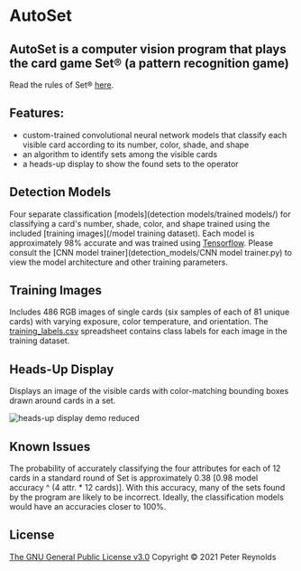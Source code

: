 # AutoSet
## **AutoSet** is a computer vision program that plays the card game Set® (a pattern recognition game)

Read the rules of Set® [here](https://en.wikipedia.org/wiki/Set_(card_game)).

## Features:
-   custom-trained convolutional neural network models that classify each visible card according to its number, color, shade, and shape
-   an algorithm to identify sets among the visible cards
-   a heads-up display to show the found sets to the operator

## Detection Models
Four separate classification [models](detection models/trained models/) for classifying a card's number, shade, color, and shape trained using the included [training images](/model training dataset).
Each model is approximately 98% accurate and was trained using [Tensorflow](https://www.tensorflow.org/).
Please consult the [CNN model trainer](detection_models/CNN model trainer.py) to view the model architecture and other training parameters.

## Training Images
Includes 486 RGB images of single cards (six samples of each of 81 unique cards) with varying exposure, color temperature, and orientation.
The [training_labels.csv](training_labels.csv) spreadsheet contains class labels for each image in the training dataset.

## Heads-Up Display
Displays an image of the visible cards with color-matching bounding boxes drawn around cards in a set.

![heads-up display demo reduced](https://user-images.githubusercontent.com/97372919/151372168-b1d62699-9dac-4ad0-9812-9dbdf874b0c9.jpg)


## Known Issues
The probability of accurately classifying the four attributes for each of 12 cards in a standard round of Set is approximately 0.38 [0.98 model accuracy ^ (4 attr. * 12 cards)].
With this accuracy, many of the sets found by the program are likely to be incorrect.  Ideally, the classification models would have an accuracies closer to 100%.


## License

[The GNU General Public License v3.0](LICENSE) Copyright © 2021 Peter Reynolds

